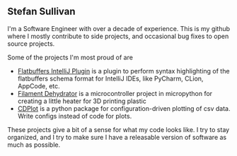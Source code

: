 ## Stefan Sullivan

I'm a Software Engineer with over a decade of experience. This is my github where I mostly contribute to side projects, and occasional bug fixes to open source projects.

Some of the projects I'm most proud of are
  - [Flatbuffers IntelliJ Plugin](https://github.com/stefansjs/flatbuffers-intellij-plugin) is a plugin to perform syntax highlighting of the flatbuffers schema format for IntelliJ IDEs, like PyCharm, CLion, AppCode, etc.
  - [Filament Dehydrator](https://github.com/stefansjs/FilamentDehydrator) is a microcontroller project in micropython for creating a little heater for 3D printing plastic
  - [CDPlot](https://github.com/stefansjs/cdplot) is a python package for configuration-driven plotting of csv data. Write configs instead of code for plots.

These projects give a bit of a sense for what my code looks like. I try to stay organized, and I try to make sure I have a releasable version of software as much as possible.
